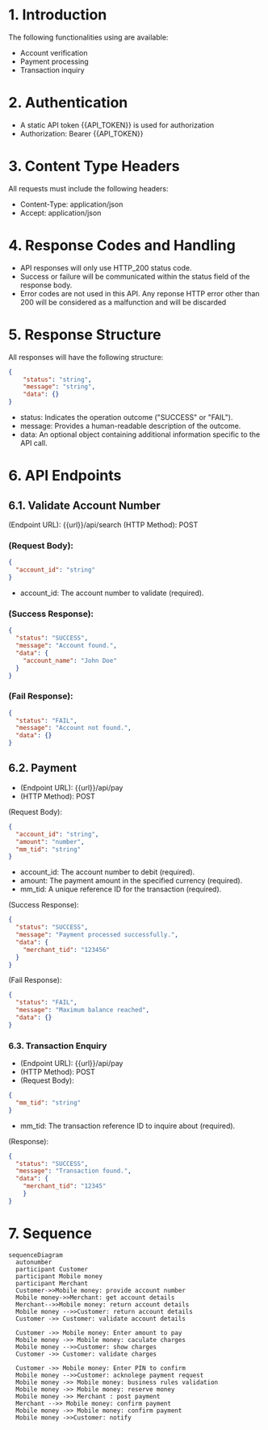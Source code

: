 # 1. Introduction
The following functionalities using are available:
- Account verification
- Payment processing
- Transaction inquiry

# 2. Authentication
- A static API token {{API_TOKEN}} is used for authorization
- Authorization: Bearer {{API_TOKEN}}

# 3. Content Type Headers
All requests must include the following headers:
- Content-Type: application/json
- Accept: application/json

# 4. Response Codes and Handling
- API responses will only use HTTP_200 status code.
- Success or failure will be communicated within the status field of the response body.
- Error codes are not used in this API. Any reponse HTTP error other than 200 will be considered as a malfunction and will be discarded

# 5. Response Structure
All responses will have the following structure:

```json
{
    "status": "string",
    "message": "string",
    "data": {} 
}
```

- status: Indicates the operation outcome ("SUCCESS" or "FAIL").
- message: Provides a human-readable description of the outcome.
- data: An optional object containing additional information specific to the API call.

# 6. API Endpoints
## 6.1. Validate Account Number
(Endpoint URL): {{url}}/api/search
(HTTP Method): POST

### (Request Body):

```json
{
  "account_id": "string"
}
```

- account_id: The account number to validate (required).


### (Success Response):
```json
{
  "status": "SUCCESS",
  "message": "Account found.",
  "data": {
    "account_name": "John Doe" 
  }
}
```
### (Fail Response):
```json
{
  "status": "FAIL",
  "message": "Account not found.",
  "data": {}
}
```

## 6.2. Payment
- (Endpoint URL): {{url}}/api/pay
- (HTTP Method): POST

 (Request Body):

```json
{
  "account_id": "string",
  "amount": "number",
  "mm_tid": "string"
}
```
- account_id: The account number to debit (required).
- amount: The payment amount in the specified currency (required).
- mm_tid: A unique reference ID for the transaction (required).


(Success Response):

```json
{
  "status": "SUCCESS",
  "message": "Payment processed successfully.",
  "data": {
    "merchant_tid": "123456"
  }
}
```

(Fail Response):

```json
{
  "status": "FAIL",
  "message": "Maximum balance reached",
  "data": {}
}
```


### 6.3. Transaction Enquiry
- (Endpoint URL): {{url}}/api/pay
- (HTTP Method): POST
- (Request Body):

```json
{
  "mm_tid": "string"
}
```

- mm_tid: The transaction reference ID to inquire about (required).


(Response):

```json
{
  "status": "SUCCESS",
  "message": "Transaction found.",
  "data": {
    "merchant_tid": "12345"
    }
}
```

# 7. Sequence

```mermaid
sequenceDiagram
  autonumber
  participant Customer
  participant Mobile money
  participant Merchant
  Customer->>Mobile money: provide account number
  Mobile money->>Merchant: get account details
  Merchant-->>Mobile money: return account details
  Mobile money -->>Customer: return account details
  Customer ->> Customer: validate account details

  Customer ->> Mobile money: Enter amount to pay
  Mobile money ->> Mobile money: caculate charges
  Mobile money -->>Customer: show charges
  Customer ->> Customer: validate charges

  Customer ->> Mobile money: Enter PIN to confirm
  Mobile money -->>Customer: acknolege payment request
  Mobile money ->> Mobile money: business rules validation
  Mobile money ->> Mobile money: reserve money
  Mobile money ->> Merchant : post payment
  Merchant -->> Mobile money: confirm payment
  Mobile money ->> Mobile money: confirm payment
  Mobile money ->>Customer: notify
```